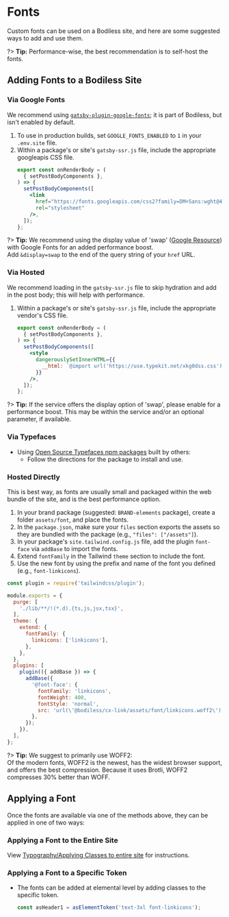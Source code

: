 # Fonts

Custom fonts can be used on a Bodiless site, and here are some suggested ways to add and use them.

?> **Tip:** Performance-wise, the best recommendation is to self-host the fonts.

## Adding Fonts to a Bodiless Site

### Via Google Fonts

We recommend using
[`gatsby-plugin-google-fonts`](https://github.com/didierfranc/gatsby-plugin-google-fonts); it is
part of Bodiless, but isn't enabled by default.

01. To use in production builds, set `GOOGLE_FONTS_ENABLED` to `1` in your `.env.site` file.
01. Within a package's or site's `gatsby-ssr.js` file, include the appropriate googleapis CSS file.
    ```jsx
    export const onRenderBody = (
      { setPostBodyComponents },
    ) => {
      setPostBodyComponents([
        <link
          href="https://fonts.googleapis.com/css2?family=DM+Sans:wght@400;500;700&display=swap"
          rel="stylesheet"
        />,
      ]);
    };
    ```

?> **Tip:** We recommend using the display value of 'swap' ([Google
Resource](https://developers.google.com/web/updates/2016/02/font-display#swap)) with Google Fonts
for an added performance boost.  
Add `&display=swap` to the end of the query string of your `href` URL.

### Via Hosted

We recommend loading in the `gatsby-ssr.js` file to skip hydration and add in the post body; this
will help with performance.

01. Within a package's or site's `gatsby-ssr.js` file, include the appropriate vendor's CSS file.
    ```jsx
    export const onRenderBody = (
      { setPostBodyComponents },
    ) => {
      setPostBodyComponents([
        <style
          dangerouslySetInnerHTML={{
            __html: `@import url('https://use.typekit.net/xkg0dss.css');`,
          }}
        />,
      ]);
    };
    ```

?> **Tip:** If the service offers the display option of 'swap', please enable for a performance
boost. This may be within the service and/or an optional parameter, if available.

### Via Typefaces

- Using [Open Source Typefaces npm packages](https://github.com/KyleAMathews/typefaces) built by
  others:
  - Follow the directions for the package to install and use.

### Hosted Directly

This is best way, as fonts are usually small and packaged within the web bundle of the site, and is
the best performance option.

01. In your brand package (suggested: `BRAND-elements` package), create a folder `assets/font`, and
    place the fonts.
01. In the `package.json`, make sure your `files` section exports the assets so they are bundled
    with the package (e.g., `"files": ["/assets"]`).
01. In your package's `site.tailwind.config.js` file, add the plugin `font-face` via `addBase` to
    import the fonts.
01. Extend `fontFamily` in the Tailwind `theme` section to include the font.
01. Use the new font by using the prefix and name of the font you defined (e.g., `font-linkicons`).

```js
const plugin = require('tailwindcss/plugin');

module.exports = {
  purge: [
    './lib/**/!(*.d).{ts,js,jsx,tsx}',
  ],
  theme: {
    extend: {
      fontFamily: {
        linkicons: ['linkicons'],
      },
    },
  },
  plugins: [
    plugin(({ addBase }) => {
      addBase({
        '@font-face': {
          fontFamily: 'linkicons',
          fontWeight: 400,
          fontStyle: 'normal',
          src: 'url(\'@bodiless/cx-link/assets/font/linkicons.woff2\')',
        },
      });
    }),
  ],
};
```

?> **Tip:** We suggest to primarily use WOFF2:  
Of the modern fonts, WOFF2 is the newest, has the widest browser support, and offers the best
compression. Because it uses Brotli, WOFF2 compresses 30% better than WOFF.

## Applying a Font

Once the fonts are available via one of the methods above, they can be applied in one of two ways:

### Applying a Font to the Entire Site

View [Typography/Applying Classes to entire site](./Typography.md#applying-classes-to-entire-site)
for instructions.

### Applying a Font to a Specific Token

- The fonts can be added at elemental level by adding classes to the specific token.
  ```js
  const asHeader1 = asElementToken('text-3xl font-linkicons');
  ```
